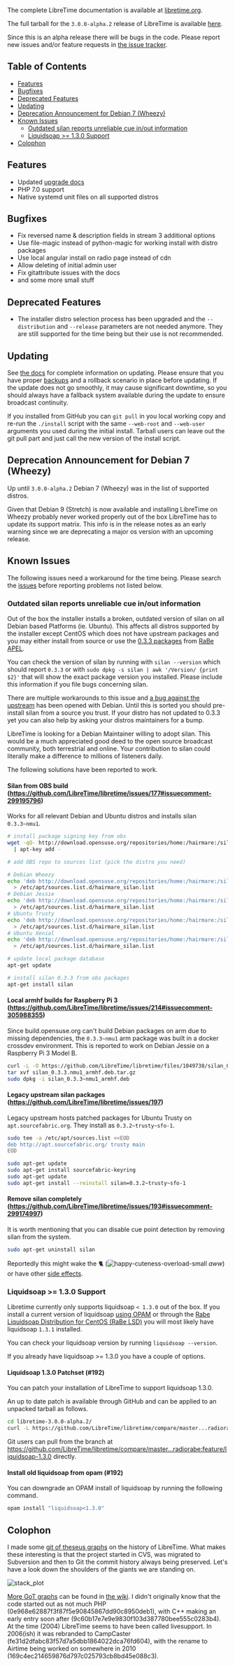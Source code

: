 The complete LibreTime documentation is available at [libretime.org](http://libretime.org).

The full tarball for the `3.0.0-alpha.2` release of LibreTime is available [here](https://github.com/LibreTime/libretime/releases/download/3.0.0-alpha.2/libretime-3.0.0-alpha.2.tar.gz).

Since this is an alpha release there will be bugs in the code. Please report new issues and/or feature requests in [the issue tracker](https://github.com/LibreTime/libretime/issues).

## Table of Contents

- <a href="#features-3.0.0-alpha.2">Features</a>
- <a href="#bugfixes-3.0.0-alpha.2">Bugfixes</a>
- <a href="#deprecated-3.0.0-alpha.2">Deprecated Features</a>
- <a href="#update-3.0.0-alpha.2">Updating</a>
- <a href="#wheezy-deprecation-3.0.0-alpha.2">Deprecation Announcement for Debian 7 (Wheezy)</a>
- <a href="#issues-3.0.0-alpha.2">Known Issues</a>
  - <a href="#issues-silan-3.0.0-alpha.2">Outdated silan reports unreliable cue in/out information</a>
  - <a href="#issues-liquidsoap-3.0.0-alpha.2">Liquidsoap >= 1.3.0 Support</a>
- <a href="#colophon-3.0.0-alpha.2">Colophon</a>

<a id="features-3.0.0-alpha.2"/>

## Features

- Updated [upgrade docs](http://libretime.org/manual/upgrading/)
- PHP 7.0 support
- Native systemd unit files on all supported distros

<a id="bugfixes-3.0.0-alpha.2">

## Bugfixes

- Fix reversed name & description fields in stream 3 additional options
- Use file-magic instead of python-magic for working install with distro packages
- Use local angular install on radio page instead of cdn
- Allow deleting of initial admin user
- Fix gitattribute issues with the docs
- and some more small stuff

<a id="deprecated-3.0.0-alpha.2">

## Deprecated Features

- The installer distro selection process has been upgraded and the `--distribution` and `--release` parameters are not needed anymore. They are still supported for the time being but their use is not recommended.

<a id="update-3.0.0-alpha.2">

## Updating

See [the docs](http://libretime.org/manual/upgrading/) for complete information on updating. Please ensure that you have proper [backups](http://libretime.org/manual/backing-up-the-server/) and a rollback scenario in place before updating.
If the update does not go smoothly, it may cause significant downtime, so you should always have a fallback system available during the update to ensure broadcast continuity.

If you installed from GitHub you can `git pull` in you local working copy and re-run the `./install` script with the same `--web-root` and `--web-user` arguments you used during the initial install. Tarball users can leave out the git pull part and just call the new version of the install script.

<a id="wheezy-deprecation-3.0.0-alpha.2">

## Deprecation Announcement for Debian 7 (Wheezy)

Up until `3.0.0-alpha.2` Debian 7 (Wheezy) was in the list of supported distros.

Given that Debian 9 (Stretch) is now available and installing LibreTime on Wheezy probably never worked properly out of the box LibreTime has to update its support matrix. This info is in the release notes as an early warning since we are deprecating a major os version with an upcoming release.

<a id="issues-3.0.0-alpha.2">

## Known Issues

The following issues need a workaround for the time being. Please search the [issues](https://github.com/LibreTime/libretime/issues) before reporting problems not listed below.

<a id="issues-silan-3.0.0-alpha.2">

### Outdated silan reports unreliable cue in/out information

Out of the box the installer installs a broken, outdated version of silan on all Debian based Platforms (ie. Ubuntu). This affects all distros supported by the installer except CentOS which does not have upstream packages and you may either install from source or use the [0.3.3 packages](https://github.com/radiorabe/centos-rpm-silan) from [RaBe APEL](https://build.opensuse.org/project/show/home:radiorabe:audio).

You can check the version of silan by running with `silan --version` which should report `0.3.3` or with `sudo dpkg -s silan | awk '/Version/ {print $2}'` that will show the exact package version you installed. Please include this information if you file bugs concerning silan.

There are multiple workarounds to this issue and [a bug against the upstream](https://bugs.debian.org/cgi-bin/bugreport.cgi?bug=855319) has been opened with Debian. Until this is sorted you should pre-install silan from a source you trust. If your distro has not updated to 0.3.3 yet you can also help by asking your distros maintainers for a bump.

LibreTime is looking for a Debian Maintainer willing to adopt silan. This would be a much appreciated good deed to the open source broadcast community, both terrestrial and online. Your contribution to silan could literally make a difference to millions of listeners daily.

The following solutions have been reported to work.

#### Silan from OBS build (https://github.com/LibreTime/libretime/issues/177#issuecomment-299195796)

Works for all relevant Debian and Ubuntu distros and installs silan `0.3.3~nmu1`.

```bash
# install package signing key from obs
wget -qO- http://download.opensuse.org/repositories/home:/hairmare:/silan/Debian_7.0/Release.key \
  | apt-key add -

# add OBS repo to sources list (pick the distro you need)

# Debian Wheezy
echo 'deb http://download.opensuse.org/repositories/home:/hairmare:/silan/Debian_7.0 ./' \
  > /etc/apt/sources.list.d/hairmare_silan.list
# Debian Jessie
echo 'deb http://download.opensuse.org/repositories/home:/hairmare:/silan/Debian_8.0 ./' \
  > /etc/apt/sources.list.d/hairmare_silan.list
# Ubuntu Trusty
echo 'deb http://download.opensuse.org/repositories/home:/hairmare:/silan/xUbuntu_14.04 ./' \
  > /etc/apt/sources.list.d/hairmare_silan.list
# Ubuntu Xenial
echo 'deb http://download.opensuse.org/repositories/home:/hairmare:/silan/xUbuntu_16.04 ./' \
  > /etc/apt/sources.list.d/hairmare_silan.list

# update local package database
apt-get update

# install silan 0.3.3 from obs packages
apt-get install silan
```

#### Local armhf builds for Raspberry Pi 3 (https://github.com/LibreTime/libretime/issues/214#issuecomment-305988355)

Since build.opensuse.org can't build Debian packages on arm due to missing dependencies, the `0.3.3~nmu1` arm package was built in a docker crossdev environment. This is reported to work on Debian Jessie on a Raspberry Pi 3 Model B.

```bash
curl -L -O https://github.com/LibreTime/libretime/files/1049738/silan_0.3.3.nmu1_armhf.deb.tar.gz
tar xvf silan_0.3.3.nmu1_armhf.deb.tar.gz
sudo dpkg -i silan_0.3.3~nmu1_armhf.deb
```

#### Legacy upstream silan packages (https://github.com/LibreTime/libretime/issues/197)

Legacy upstream hosts patched packages for Ubuntu Trusty on `apt.sourcefabric.org`. They install as `0.3.2~trusty~sfo-1`.

```bash
sudo tee -a /etc/apt/sources.list <<EOD
deb http://apt.sourcefabric.org/ trusty main
EOD

sudo apt-get update
sudo apt-get install sourcefabric-keyring
sudo apt-get update
sudo apt-get install --reinstall silan=0.3.2~trusty~sfo-1
```

#### Remove silan completely (https://github.com/LibreTime/libretime/issues/193#issuecomment-299174997)

It is worth mentioning that you can disable cue point detection by removing silan from the system.

```bash
sudo apt-get uninstall silan
```

Reportedly this might wake the :cat2: (![happy-cuteness-overload-small](https://user-images.githubusercontent.com/116588/26853726-6d5bd6be-4b13-11e7-9dbd-9d7333e828c5.png) _aww_) or have other [side effects](https://github.com/LibreTime/libretime/issues/214#issuecomment-305748757).

<a id="issues-liquidsoap-3.0.0-alpha.2">

### Liquidsoap >= 1.3.0 Support

Libretime currently only supports liquidsoap `< 1.3.0` out of the box. If you install a current version of liquidsoap [using OPAM](http://liquidsoap.fm/download.html) or through the [Rabe Liquidsoap Distribution for CentOS (RaBe LSD)](build.opensuse.org/project/show/home:radiorabe:liquidsoap) you will most likely have liquidsoap `1.3.1` installed.

You can check your liquidsoap version by running `liquidsoap --version`.

If you already have liquidsoap >= 1.3.0 you have a couple of options.

#### Liquidsoap 1.3.0 Patchset (#192)

You can patch your installation of LibreTime to support liquidsoap 1.3.0.

An up to date patch is available through GitHub and can be applied to an unpacked tarball as follows.

```bash
cd libretime-3.0.0-alpha.2/
curl -L https://github.com/LibreTime/libretime/compare/master...radiorabe:feature/liquidsoap-1.3.0.patch | patch -p1
```

Git users can pull from the branch at https://github.com/LibreTime/libretime/compare/master...radiorabe:feature/liquidsoap-1.3.0 directly.

#### Install old liquidsoap from opam (#192)

You can downgrade an OPAM install of liquidsoap by running the following command.

```bash
opam install "liquidsoap<1.3.0"
```

<a id="colophon-3.0.0-alpha.2">

## Colophon

I made some [git of theseus graphs](https://erikbern.com/2016/12/05/the-half-life-of-code.html) on the history of LibreTime. What makes these interesting is that the project started in CVS, was migrated to Subversion and then to Git the commit history always being preserved. Let's have a look down the shoulders of the giants we are standing on.

![stack_plot](https://user-images.githubusercontent.com/116588/26903309-efa373ce-4bdc-11e7-8ce7-c60a72635639.png)

[More GoT graphs](https://github.com/LibreTime/libretime/wiki/Git-of-Theseus) can be found in [the wiki](https://github.com/LibreTime/libretime/wiki). I didn't originally know that the code started out as not much PHP (0e968e62887f3f87f5e90845867dd90c8950deb1), with C++ making an early entry soon after (9c60b17e7e9e9830f103d387780bee555c0283b4). At the time (2004) LibreTime seems to have been called livesupport. In 2006(ish) it was rebranded to CampCaster (fe31d2dfabc83f57d7a5dbb1864022dca76fd604), with the rename to Airtime being worked on somewhere in 2010 (169c4ec214659876d797c025793cb8bd45e088c3).
